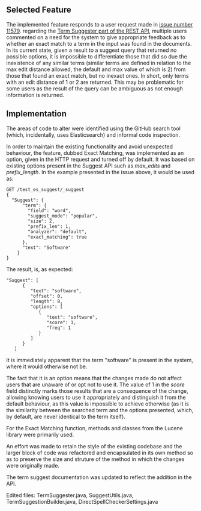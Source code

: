 Selected Feature
----------------
The implemented feature responds to a user request made in [issue number 11579](https://github.com/elastic/elasticsearch/issues/11579). regarding the [Term Suggester part of the REST API](https://www.elastic.co/guide/en/elasticsearch/reference/current/search-suggesters-term.html), multiple users commented on a need for the system to give appropriate feedback as to whether an exact match to a term in the input was found in the documents. In its current state, given a result to a suggest query that returned no possible options, it is impossible to differentiate those that did so due the inexistence of any similar terms (similar terms are defined in relation to the max edit distance allowed, the default and max value of which is 2) from those that found an exact match, but no inexact ones. In short, only terms with an edit distance of 1 or 2 are returned. This may be problematic for some users as the result of the query can be ambiguous as not enough information is returned.

Implementation
--------------
The areas of code to alter were identified using the GitHub search tool (which, incidentally, uses Elasticsearch) and informal code inspection.

In order to maintain the existing functionality and avoid unexpected behaviour, the feature, dubbed Exact Matching, was implemented as an option, given in the HTTP request and turned off by default. It was based on existing options present in the Suggest API such as *max_edits* and *prefix_length*. In the example presented in the issue above, it would be used as:

    GET /test_es_suggest/_suggest
    {
      "Suggest": {
          "term": {
            "field": "word",
            "suggest_mode": "popular",
            "size": 2,
            "prefix_len": 1,
            "analyzer": "default",
            "exact_matching": true
          },
          "text": "Software"
        }
    }

The result, is, as expected:

    "Suggest": [
          {
             "text": "software",
             "offset": 0,
             "length": 8,
             "options": [
                {
                   "text": "software",
                   "score": 1,
                   "freq": 1
                }
             ]
          }
       ]
It is immediately apparent that the term "software" is present in the system, where it would otherwise not be.

The fact that it is an option means that the changes made do not affect users that are unaware of or opt not to use it. The value of 1 in the *score* field distinctly marks those results that are a consequence of the change, allowing knowing users to use it appropriately and distinguish it from the default behaviour, as this value is impossible to achieve otherwise (as it is the similarity between the searched term and the options presented, which, by default, are never identical to the term itself).

For the Exact Matching function, methods and classes from the Lucene library were primarily used.

An effort was made to retain the style of the existing codebase and the larger block of code was refactored and encapsulated in its own method so as to preserve the size and struture of the method in which the changes were originally made.

The term suggest documentation was updated to reflect the addition in the API.

Edited files: TermSuggester.java, SuggestUtils.java, TermSuggestionBuilder.java, DirectSpellCheckerSettings.java
